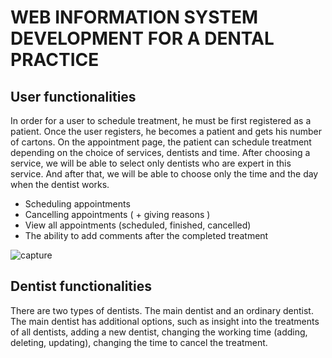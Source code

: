 # WEB INFORMATION SYSTEM DEVELOPMENT FOR A DENTAL PRACTICE

## User functionalities

In order for a user to schedule treatment, he must be first registered as a patient.
Once the user registers, he becomes a patient and gets his number of cartons.
On the appointment page, the patient can schedule treatment depending on the choice of services, dentists and time. After choosing a service, we will be able to select only dentists who are expert in this service. And after that, we will be able to choose only the time and the day when the dentist works.

-	Scheduling appointments
-	Cancelling appointments ( + giving reasons )
-	View all appointments (scheduled, finished, cancelled)
-	The ability to add comments after the completed treatment

![capture](https://user-images.githubusercontent.com/25284467/50546724-dc8f8b80-0c2c-11e9-8f15-094fa4d7bef7.PNG)

## Dentist functionalities

There are two types of dentists. The main dentist and an ordinary dentist. The main dentist has additional options, such as insight into the treatments of all dentists, adding a new dentist, changing the working time (adding, deleting, updating), changing the time to cancel the treatment.
